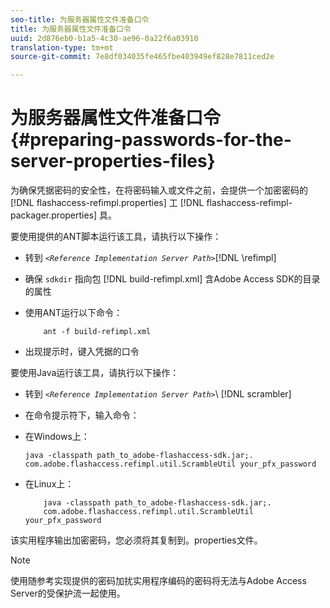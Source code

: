 ```yaml
---
seo-title: 为服务器属性文件准备口令
title: 为服务器属性文件准备口令
uuid: 2d876eb0-b1a5-4c30-ae96-0a22f6a03910
translation-type: tm+mt
source-git-commit: 7e8df034035fe465fbe403949ef828e7811ced2e

---
```



# 为服务器属性文件准备口令 {#preparing-passwords-for-the-server-properties-files}

为确保凭据密码的安全性，在将密码输入或文件之前，会提供一个加密密码的 [!DNL flashaccess-refimpl.properties] 工 [!DNL flashaccess-refimpl-packager.properties] 具。

要使用提供的ANT脚本运行该工具，请执行以下操作：

* 转到 *`<Reference Implementation Server Path>`*[!DNL \refimpl]

* 确保 `sdkdir` 指向包 [!DNL build-refimpl.xml] 含Adobe Access SDK的目录的属性
* 使用ANT运行以下命令：

   ```
       ant -f build-refimpl.xml
   ```

* 出现提示时，键入凭据的口令

要使用Java运行该工具，请执行以下操作：

* 转到 *`<Reference Implementation Server Path>`*\ [!DNL scrambler]

* 在命令提示符下，输入命令：

* 在Windows上：

   ```
   java -classpath path_to_adobe-flashaccess-sdk.jar;.  
   com.adobe.flashaccess.refimpl.util.ScrambleUtil your_pfx_password
   ```

* 在Linux上：

   ```
       java -classpath path_to_adobe-flashaccess-sdk.jar;.  
       com.adobe.flashaccess.refimpl.util.ScrambleUtil your_pfx_password
   ```

该实用程序输出加密密码，您必须将其复制到。properties文件。

>[!NOTE]
>
>使用随参考实现提供的密码加扰实用程序编码的密码将无法与Adobe Access Server的受保护流一起使用。
